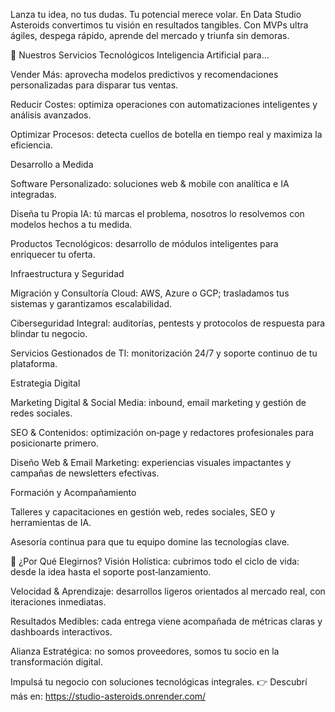 Lanza tu idea, no tus dudas. Tu potencial merece volar.
En Data Studio Asteroids convertimos tu visión en resultados tangibles. Con MVPs ultra ágiles, despega rápido, aprende del mercado y triunfa sin demoras.

🚀 Nuestros Servicios Tecnológicos
Inteligencia Artificial para…

Vender Más: aprovecha modelos predictivos y recomendaciones personalizadas para disparar tus ventas.

Reducir Costes: optimiza operaciones con automatizaciones inteligentes y análisis avanzados.

Optimizar Procesos: detecta cuellos de botella en tiempo real y maximiza la eficiencia.

Desarrollo a Medida

Software Personalizado: soluciones web & mobile con analítica e IA integradas.

Diseña tu Propia IA: tú marcas el problema, nosotros lo resolvemos con modelos hechos a tu medida.

Productos Tecnológicos: desarrollo de módulos inteligentes para enriquecer tu oferta.

Infraestructura y Seguridad

Migración y Consultoría Cloud: AWS, Azure o GCP; trasladamos tus sistemas y garantizamos escalabilidad.

Ciberseguridad Integral: auditorías, pentests y protocolos de respuesta para blindar tu negocio.

Servicios Gestionados de TI: monitorización 24/7 y soporte continuo de tu plataforma.

Estrategia Digital

Marketing Digital & Social Media: inbound, email marketing y gestión de redes sociales.

SEO & Contenidos: optimización on‑page y redactores profesionales para posicionarte primero.

Diseño Web & Email Marketing: experiencias visuales impactantes y campañas de newsletters efectivas.

Formación y Acompañamiento

Talleres y capacitaciones en gestión web, redes sociales, SEO y herramientas de IA.

Asesoría continua para que tu equipo domine las tecnologías clave.

🎯 ¿Por Qué Elegirnos?
Visión Holística: cubrimos todo el ciclo de vida: desde la idea hasta el soporte post‑lanzamiento.

Velocidad & Aprendizaje: desarrollos ligeros orientados al mercado real, con iteraciones inmediatas.

Resultados Medibles: cada entrega viene acompañada de métricas claras y dashboards interactivos.

Alianza Estratégica: no somos proveedores, somos tu socio en la transformación digital.

Impulsá tu negocio con soluciones tecnológicas integrales.
👉 Descubrí más en: https://studio-asteroids.onrender.com/

